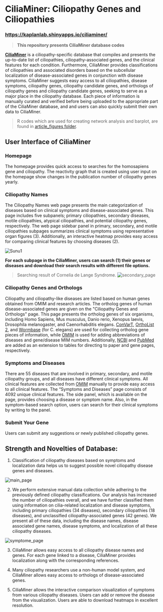 
# CiliaMiner: Ciliopathy Genes and Ciliopathies
### https://kaplanlab.shinyapps.io/ciliaminer/

> **This repository presents CiliaMiner database codes**
> 
[**CiliaMiner**](https://kaplanlab.shinyapps.io/ciliaminer/) is a ciliopathy-specific database that compiles and presents the up-to-date list of ciliopathies, ciliopathy-associated genes, and the clinical features for each condition. Furthermore, CiliaMiner provides classifications of ciliopathies and associated disorders based on the subcellular localization of disease-associated genes in conjunction with disease symptoms. CiliaMiner suggests easy access to all ciliopathies, disease symptoms, ciliopathy genes, ciliopathy candidate genes, and orthologs of ciliopathy genes and ciliopathy candidate genes, seeking to serve as a major place in the ciliopathy database. Each piece of information is manually curated and verified before being uploaded to the appropriate part of the CiliaMiner database, and and users can also quickly submit their own data to CiliaMiner.

> R codes which are used for creating network analysis and barplot, are found in [article_figures folder](https://github.com/thekaplanlab/CiliaMiner/tree/main/article_figures). 

## User Interface of CiliaMiner

### Homepage

The homepage provides quick access to searches for the homosapiens gene and ciliopathy. The reactivity graph that is created using user input on the homepage show changes in the publication number of ciliopathy genes yearly.

### Ciliopathy Names

The Ciliopathy Names web page presents the main categorization of diseases based on clinical symptoms and disease-associated genes. This page includes five subpanels; primary ciliopathies, secondary diseases, motile ciliopathies, atypical ciliopathies, and potential ciliopathy genes, respectively. The web page sidebar panel in primary, secondary, and motile ciliopathies subpages summarizes clinical symptoms using representative organ figures (3). Additionally, an interactive heatmap provides easy access for comparing clinical features by choosing diseases (2). 

![Sunu1](https://user-images.githubusercontent.com/66166710/204107017-de9dd977-8a59-4b59-9481-8668b43c2025.jpg)

**For each subpage in the CiliaMiner, users can search (1) their genes or diseases and download their search results with different file options.**
>Searching result of Cornelia de Lange Syndrome.
![secondary_page](https://user-images.githubusercontent.com/66166710/204107041-a76f5725-708e-4ba7-a1bb-e7b6294dbaf8.png)

### Ciliopathy Genes and Orthologs

Ciliopathy and ciliopathy-like diseases are listed based on human genes obtained from OMIM and research articles. The ortholog genes of human disease-associated genes are given on the "Ciliopathy Genes and Orthologs" page. This page presents the ortholog genes of six organisms, including Homo Sapiens, Mus musculus, Danio rerio, Xenopus laevis, Drosophila melanogaster, and Caenorhabditis elegans. [ConVarT](https://convart.org/), [OrthoList 2](http://ortholist.shaye-lab.org/), and [Wormbase](https://wormbase.org/) (for C. elegans) are used for collecting ortholog gene pieces of information, while [OMIM](https://www.omim.org/) is used for adding abbreviations of diseases and gene/disease MIM numbers. Additionally, [NCBI](https://www.ncbi.nlm.nih.gov/gene/) and [PubMed](https://pubmed.ncbi.nlm.nih.gov/) are added as an extension to tables for directing to paper and gene pages, respectively.

### Symptoms and Diseases

There are 55 diseases that are involved in primary, secondary, and motile ciliopathy groups, and all diseases have different clinical symptoms. All clinical features are collected from [OMIM](https://www.omim.org/) manually to provide easy access to all clinical features. The “Symptoms and Diseases” page consists of 4092 unique clinical features. The side panel, which is available on the page, provides choosing a disease or symptom name. Also, in the symptom-based search option, users can search for their clinical symptoms by writing to the panel.

### Submit Your Gene

Users can submit any suggestions or newly published ciliopathy genes.

##  Strength and Novelties of Database:

1. Classification of ciliopathy diseases based on symptoms and localization data helps us to suggest possible novel ciliopathy disease genes and diseases. 

![main_page](https://user-images.githubusercontent.com/66166710/204104792-fff2ea35-fcd8-41bf-a41b-51c2a719019c.PNG)

2.  We perform extensive manual data collection while adhering to the previously defined ciliopathy classifications. Our analysis has increased the number of ciliopathies overall, and we have further classified them using information on cilia-related localization and disease symptoms, including primary ciliopathies (34 diseases), secondary ciliopathies (18 diseases), and unclassified ciliopathy-associated genes (42 genes). We present all of these data, including the disease names, disease associated gene names, disease symptoms, and localization of all these ciliopathy diseases.

![symptome_page](https://user-images.githubusercontent.com/66166710/204104681-829ec179-1961-4ec1-a5e0-940e59293451.PNG)

3. CiliaMiner allows easy access to all ciliopathy disease names and genes. For each gene linked to a disease, CiliaMiner provides localization along with the corresponding references.

4. Many ciliopathy researchers use a non-human model system, and CiliaMiner allows easy access to orthologs of disease-associated genes.

5. CiliaMiner allows the interactive comparison visualization of symptoms from various ciliopathy diseases. Users can add or remove the disease from the visualization. Users are able to download heatmaps in excellent resolution. 





